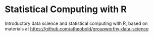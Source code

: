 # Statistical Computing with R
Introductory data science and statistical computing with R, based on materials at https://github.com/atheobold/groupworthy-data-science
